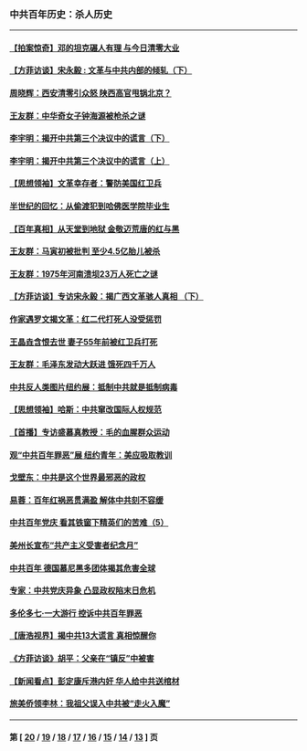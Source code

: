 ### 中共百年历史：杀人历史
---
#### [【拍案惊奇】邓的坦克碾人有理 与今日清零大业](../../pages/nf1176106/n13729574.md?09180430) 
#### [【方菲访谈】宋永毅 : 文革与中共内部的倾轧（下）](../../pages/nf1176106/n13486836.md?09180430) 
#### [周晓辉：西安清零引众怒 陕西高官甩锅北京？](../../pages/nf1176106/n13484627.md?09180430) 
#### [王友群：中华奇女子钟海源被枪杀之谜](../../pages/nf1176106/n13430555.md?09180430) 
#### [李宇明：揭开中共第三个决议中的谎言（下）](../../pages/nf1176106/n13389389.md?09180430) 
#### [李宇明：揭开中共第三个决议中的谎言（上）](../../pages/nf1176106/n13388697.md?09180430) 
#### [【思想领袖】文革幸存者：警防美国红卫兵](../../pages/nf1176106/n13339289.md?09180430) 
#### [半世纪的回忆：从偷渡犯到哈佛医学院毕业生](../../pages/nf1176106/n13345328.md?09180430) 
#### [【百年真相】从天堂到地狱 金敬迈荒唐的红与黑](../../pages/nf1176106/n13336995.md?09180430) 
#### [王友群：马寅初被批判 至少4.5亿胎儿被杀](../../pages/nf1176106/n13260313.md?09180430) 
#### [王友群：1975年河南溃坝23万人死亡之谜](../../pages/nf1176106/n13231576.md?09180430) 
#### [【方菲访谈】专访宋永毅：揭广西文革骇人真相 （下）](../../pages/nf1176106/n13209074.md?09180430) 
#### [作家遇罗文揭文革：红二代打死人没受惩罚](../../pages/nf1176106/n13205254.md?09180430) 
#### [王晶垚含恨去世 妻子55年前被红卫兵打死](../../pages/nf1176106/n13203590.md?09180430) 
#### [王友群：毛泽东发动大跃进 饿死四千万人](../../pages/nf1176106/n13177158.md?09180430) 
#### [中共反人类图片纽约展：抵制中共就是抵制病毒](../../pages/nf1176106/n13115371.md?09180430) 
#### [【思想领袖】哈斯：中共窜改国际人权规范](../../pages/nf1176106/n13053647.md?09180430) 
#### [【首播】专访盛慕真教授：毛的血腥群众运动](../../pages/nf1176106/n13091782.md?09180430) 
#### [观“中共百年罪恶”展 纽约青年：美应吸取教训](../../pages/nf1176106/n13085246.md?09180430) 
#### [戈壁东：中共是这个世界最邪恶的政权](../../pages/nf1176106/n13085641.md?09180430) 
#### [易蓉：百年红祸恶贯满盈 解体中共刻不容缓](../../pages/nf1176106/n13084455.md?09180430) 
#### [中共百年党庆 看其铁窗下精英们的苦难（5）](../../pages/nf1176106/n13076766.md?09180430) 
#### [美州长宣布“共产主义受害者纪念月”](../../pages/nf1176106/n13074024.md?09180430) 
#### [中共百年 德国慕尼黑多团体揭其危害全球](../../pages/nf1176106/n13068873.md?09180430) 
#### [专家：中共党庆异象 凸显政权陷末日危机](../../pages/nf1176106/n13067084.md?09180430) 
#### [多伦多七·一大游行 控诉中共百年罪恶](../../pages/nf1176106/n13062043.md?09180430) 
#### [【唐浩视界】揭中共13大谎言 真相惊醒你](../../pages/nf1176106/n13065208.md?09180430) 
#### [《方菲访谈》胡平：父亲在“镇反”中被害](../../pages/nf1176106/n13064114.md?09180430) 
#### [【新闻看点】彭定康斥港内奸 华人给中共送棺材](../../pages/nf1176106/n13064230.md?09180430) 
#### [旅美侨领李林：我祖父误入中共被“走火入魔”](../../pages/nf1176106/n13062777.md?09180430) 

---
#### 第 [ [20](./20.md?09180430) / [19](./19.md?09180430) / [18](./18.md?09180430) / [17](./17.md?09180430) / [16](./16.md?09180430) / [15](./15.md?09180430) / [14](./14.md?09180430) / [13](./13.md?09180430) ] 页
